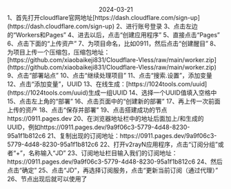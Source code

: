 <center>2024-03-21</center>
1、首先打开cloudflare官网地址[https://dash.cloudflare.com/sign-up](https://dash.cloudflare.com/sign-up)
2、进行账号登录
3、点击左边的“Workers和Pages”
4、进去以后，点击“创建应用程序”
5、直接点击“Pages”
6、点击下面的“上传资产”
7、为项目命名，比如0911，然后点击“创建醒目”
8、为项目上传一个压缩包，压缩包地址：[https://github.com/xiaobaikeji831/Cloudflare-Vless/raw/main/worker.zip](https://github.com/xiaobaikeji831/Cloudflare-Vless/raw/main/worker.zip)
9、点击“部署站点”
10、点击“继续处理项目”
11、点击“搜索.设置”，添加变量
12、点击“添加变量”，UUID
13、在线生成：[https://1024tools.com/uuid](https://1024tools.com/uuid)生成一组UUID
14、选择一个UUID值填入空格中
15、点击左上角的“部署”
16、点击页面中的“创建新的部署”
17、再上传一次前面上传的资产
18、点击“保存并部署”
19、点击搭建成功的节点https://0911.pages.dev
20、在浏览器地址栏中的地址后面加上/和生成的UUID，例如https://0911.pages.dev/9a9f06c3-5779-4d48-8230-95a1f1b812c6
21、复制出现的订阅地址：https://0911.pages.dev/9a9f06c3-5779-4d48-8230-95a1f1b812c6
22、打开v2rayN应用程序，点击“订阅分组”或者“+”，名称输入“JD”
23、订阅地址栏目输入我们的订阅地址：https://0911.pages.dev/9a9f06c3-5779-4d48-8230-95a1f1b812c6
24、然后点击“确定”
25、点击“JD”，再选择订阅服务，点击“更新当前订阅（通过代理）”
26、节点出现后就可以使用了
